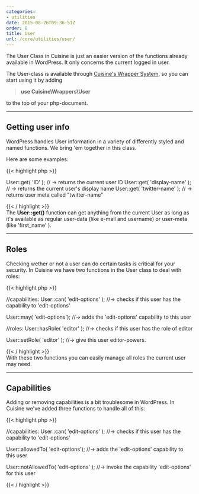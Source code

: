 ```yaml
---
categories:
- utilities
date: 2015-08-26T09:36:51Z
order: 8
title: User
url: /core/utilities/user/
---
```


The User Class in Cuisine is just an easier version of the functions already available in WordPress. It only concerns the current logged in user.

The User-class is available through [Cuisine's Wrapper System](/core/getting-started/structure.html), so you can start using it by adding

> **use Cuisine\Wrappers\User**

to the top of your php-document.

---

## Getting user info

WordPress handles User information in a variety of differently styled and named functions. We bring 'em together in this class.

Here are some examples:

{{< highlight php  >}}

User::get( 'ID' ); // -> returns the current user ID
User::get( 'display-name' ); // -> returns the current user's display name
User::get( 'twitter-name' ); // -> returns user meta called "twitter-name"  


{{< / highlight >}}
<br/>
The **User::get()** function can get anything from the current User as long as it's available as regular user-data (like e-mail and username) or user-meta (like 'first_name' ).


---

## Roles

Checking wether or not a user can do certain tasks is critical for your security. In Cuisine we have two functions in the User class to deal with roles:

{{< highlight php  >}}

//capabilities:
User::can( 'edit-options' ); //-> checks if this user has the capability to 'edit-options'

User::may( 'edit-options'); //-> adds the 'edit-options' capability to this user

//roles:
User::hasRole( 'editor' ); //-> checks if this user has the role of editor

User::setRole( 'editor' ); //-> give this user editor-powers.

{{< / highlight >}}
<br/>
With these two functions you can easily manage all roles the current user may need.


---

## Capabilities

Adding or removing capabilities is a bit troublesome in WordPress. In Cuisine we've added three functions to handle all of this:

{{< highlight php  >}}

//capabilities:
User::can( 'edit-options' ); //-> checks if this user has the capability to 'edit-options'

User::allowedTo( 'edit-options'); //-> adds the 'edit-options' capability to this user

User::notAllowedTo( 'edit-options' ); //-> invoke the capability 'edit-options' for this user

{{< / highlight >}}
<br/>
